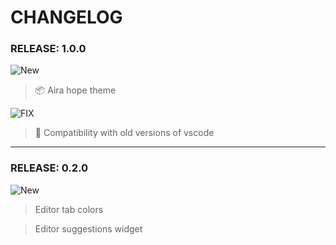 # CHANGELOG

### RELEASE: 1.0.0

![New](https://img.shields.io/badge/-NEW-gray.svg?colorB=3778FF)

> 📦 Aira hope theme

![FIX](https://img.shields.io/badge/-FIX-gray.svg?colorB=ff6347)

> 🐛 Compatibility with old versions of vscode

---

### RELEASE: 0.2.0

![New](https://img.shields.io/badge/-NEW-gray.svg?colorB=3778FF)

> Editor tab colors

> Editor suggestions widget
